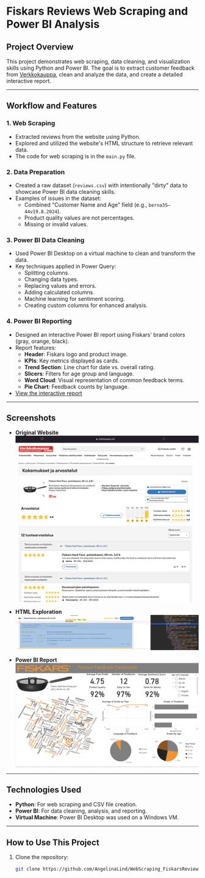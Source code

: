 # Fiskars Reviews Web Scraping and Power BI Analysis

## Project Overview
This project demonstrates web scraping, data cleaning, and visualization skills using Python and Power BI. The goal is to extract customer feedback from [Verkkokauppa](https://www.verkkokauppa.com/fi/product/601150/Fiskars-Hard-Face-paistokasari-26-cm-2-8-l/reviews), clean and analyze the data, and create a detailed interactive report.

---

## Workflow and Features

### 1. Web Scraping
- Extracted reviews from the website using Python.
- Explored and utilized the website's HTML structure to retrieve relevant data.
- The code for web scraping is in the `main.py` file.

### 2. Data Preparation
- Created a raw dataset (`reviews.csv`) with intentionally "dirty" data to showcase Power BI data cleaning skills.
- Examples of issues in the dataset:
  - Combined "Customer Name and Age" field (e.g., `berna35–44v19.8.2024`).
  - Product quality values are not percentages.
  - Missing or invalid values.

### 3. Power BI Data Cleaning
- Used Power BI Desktop on a virtual machine to clean and transform the data.
- Key techniques applied in Power Query:
  - Splitting columns.
  - Changing data types.
  - Replacing values and errors.
  - Adding calculated columns.
  - Machine learning for sentiment scoring.
  - Creating custom columns for enhanced analysis.

### 4. Power BI Reporting
- Designed an interactive Power BI report using Fiskars' brand colors (gray, orange, black).
- Report features:
  - **Header**: Fiskars logo and product image.
  - **KPIs**: Key metrics displayed as cards.
  - **Trend Section**: Line chart for date vs. overall rating.
  - **Slicers**: Filters for age group and language.
  - **Word Cloud**: Visual representation of common feedback terms.
  - **Pie Chart**: Feedback counts by language.
- [View the interactive report](https://app.powerbi.com/view?r=eyJrIjoiNzZkMzI4NzItMjBjOC00MTI2LWEwZDktZmUzYjY1ZjgwMjY2IiwidCI6IjRkMWE2MWQ3LWI2YTUtNGY2NC04Nzg3LWYwNzRmODcwMTNlZSIsImMiOjh9)

---

## Screenshots
- **Original Website**  
  ![Website Screenshot](Screenshots/Screenshot_Website_Verkkokauppa.png)

- **HTML Exploration**  
  ![HTML Screenshot](Screenshots/Screenshot_html.png)

- **Power BI Report**  
  ![Power BI Report Screenshot](Screenshots/Screenshot_Power_BI_Report.png)

---

## Technologies Used
- **Python**: For web scraping and CSV file creation.
- **Power BI**: For data cleaning, analysis, and reporting.
- **Virtual Machine**: Power BI Desktop was used on a Windows VM.

---

## How to Use This Project
1. Clone the repository:
   ```bash
   git clone https://github.com/AngelinaLind/WebScraping_FiskarsReviews.git
